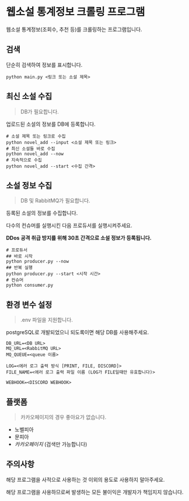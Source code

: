 # 웹소설 통계정보 크롤링 프로그램

웹소설 통계정보(조회수, 추천 등)를 크롤링하는 프로그램입니다.

## 검색

단순히 검색하여 정보를 표시합니다.

```
python main.py <링크 또는 소설 제목>
```

## 최신 소설 수집

> DB가 필요합니다.

업로드된 소설의 정보를 DB에 등록합니다.

```
# 소설 제목 또는 링크로 수집
python novel_add --input <소설 제목 또는 링크>
# 최신 소설들 바로 수집
python novel_add --now
# 지속적으로 수집
python novel_add --start <수집 간격>
```

## 소설 정보 수집

> DB 및 RabbitMQ가 필요합니다.

등록된 소설의 정보를 수집합니다. 

다수의 컨슈머를 실행시킨 다음 프로듀서를 실행시켜주세요.

**DDos 공격 취급 방지를 위해 30초 간격으로 소설 정보가 등록됩니다.**

```
# 프로듀서
## 바로 시작
python producer.py --now
## 반복 실행
python producer.py --start <시작 시간>
# 컨슈머
python consumer.py
```

## 환경 변수 설정

> .env 파일을 지원합니다.

postgreSQL로 개발되었으니 되도록이면 해당 DB를 사용해주세요.

```
DB_URL=<DB URL>
MQ_URL=<RabbitMQ URL>
MQ_QUEUE=<queue 이름>

LOG=<에러 로그 출력 방식 [PRINT, FILE, DISCORD]>
FILE_NAME=<에러 로그 출력 파일 이름 (LOG가 FILE일때만 유효합니다)>

WEBHOOK=<DISCORD WEBHOOK>
```

## 플랫폼

> 카카오페이지의 경우 좋아요가 없습니다.

- 노벨피아
- 문피아
- *카카오페이지* (검색만 가능합니다)

## 주의사항

해당 프로그램을 사적으로 사용하는 것 이외의 용도로 사용하지 말아주세요.

해당 프로그램을 사용하므로써 발생하는 모든 불이익은 개발자가 책임지지 않습니다.